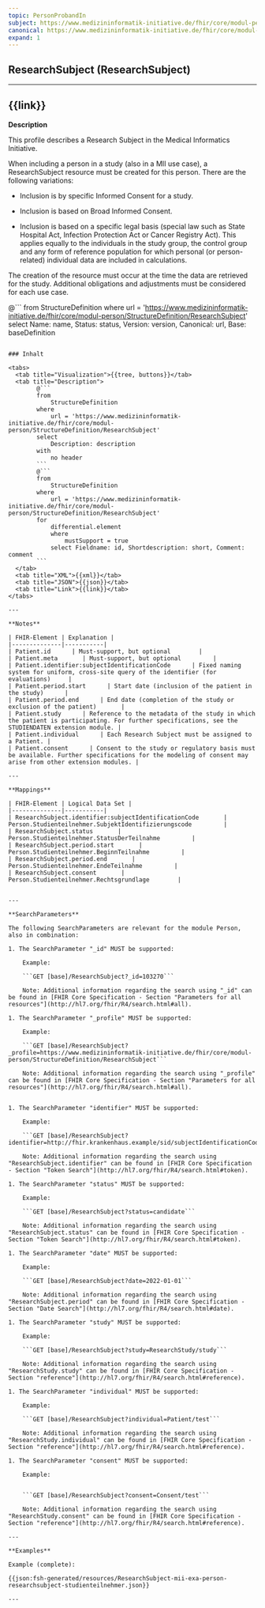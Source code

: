 ```yaml
---
topic: PersonProbandIn
subject: https://www.medizininformatik-initiative.de/fhir/core/modul-person/StructureDefinition/ResearchSubject
canonical: https://www.medizininformatik-initiative.de/fhir/core/modul-person/StructureDefinition/ResearchSubject
expand: 1
---
```


## ResearchSubject (ResearchSubject)

---

## {{link}}

**Description**

This profile describes a Research Subject in the Medical Informatics Initiative.

When including a person in a study (also in a MII use case), a ResearchSubject resource must be created for this person. There are the following variations:

* Inclusion is by specific Informed Consent for a study.

* Inclusion is based on Broad Informed Consent.

* Inclusion is based on a specific legal basis (special law such as State Hospital Act, Infection Protection Act or Cancer Registry Act). This applies equally to the individuals in the study group, the control group and any form of reference population for which personal (or person-related) individual data are included in calculations.

The creation of the resource must occur at the time the data are retrieved for the study. Additional obligations and adjustments must be considered for each use case.

@```
from 
    StructureDefinition 
where 
    url = 'https://www.medizininformatik-initiative.de/fhir/core/modul-person/StructureDefinition/ResearchSubject' 
select 
    Name: name, Status: status, Version: version, Canonical: url, Base: baseDefinition
```

### Inhalt

<tabs>
  <tab title="Visualization">{{tree, buttons}}</tab>
  <tab title="Description"> 
        @```
        from
	        StructureDefinition
        where
	        url = 'https://www.medizininformatik-initiative.de/fhir/core/modul-person/StructureDefinition/ResearchSubject'
        select
	        Description: description
        with
            no header
        ```
        @```
        from 
            StructureDefinition 
        where 
            url = 'https://www.medizininformatik-initiative.de/fhir/core/modul-person/StructureDefinition/ResearchSubject' 
        for 
            differential.element 
            where 
                mustSupport = true 
            select Fieldname: id, Shortdescription: short, Comment: comment
        ```
  </tab>
  <tab title="XML">{{xml}}</tab>
  <tab title="JSON">{{json}}</tab>
  <tab title="Link">{{link}}</tab>
</tabs>

---

**Notes**

| FHIR-Element | Explanation |
|--------------|-----------|
| Patient.id      | Must-support, but optional        |
| Patient.meta       | Must-support, but optional         |
| Patient.identifier:subjectIdentificationCode      | Fixed naming system for uniform, cross-site query of the identifier (for evaluations)     |
| Patient.period.start      | Start date (inclusion of the patient in the study)      |
| Patient.period.end      | End date (completion of the study or exclusion of the patient)       |
| Patient.study      | Reference to the metadata of the study in which the patient is participating. For further specifications, see the STUDIENDATEN extension module. |
| Patient.individual      | Each Research Subject must be assigned to a Patient. |
| Patient.consent      | Consent to the study or regulatory basis must be available. Further specifications for the modeling of consent may arise from other extension modules. |

---

**Mappings**

| FHIR-Element | Logical Data Set |
|--------------|-----------|
| ResearchSubject.identifier:subjectIdentificationCode       | Person.Studienteilnehmer.SubjektIdentifizierungscode         |
| ResearchSubject.status       | Person.Studienteilnehmer.StatusDerTeilnahme         |
| ResearchSubject.period.start       | Person.Studienteilnehmer.BeginnTeilnahme         |
| ResearchSubject.period.end       | Person.Studienteilnehmer.EndeTeilnahme         |
| ResearchSubject.consent       | Person.Studienteilnehmer.Rechtsgrundlage        |


---

**SearchParameters**

The following SearchParameters are relevant for the module Person, also in combination:

1. The SearchParameter "_id" MUST be supported:

    Example:

    ```GET [base]/ResearchSubject?_id=103270```

    Note: Additional information regarding the search using "_id" can be found in [FHIR Core Specification - Section "Parameters for all resources"](http://hl7.org/fhir/R4/search.html#all).

1. The SearchParameter "_profile" MUST be supported:

    Example:

    ```GET [base]/ResearchSubject?_profile=https://www.medizininformatik-initiative.de/fhir/core/modul-person/StructureDefinition/ResearchSubject```

    Note: Additional information regarding the search using "_profile" can be found in [FHIR Core Specification - Section "Parameters for all resources"](http://hl7.org/fhir/R4/search.html#all).


1. The SearchParameter "identifier" MUST be supported:

    Example:

    ```GET [base]/ResearchSubject?identifier=http://fhir.krankenhaus.example/sid/subjectIdentificationCode|1032702```

    Note: Additional information regarding the search using "ResearchSubject.identifier" can be found in [FHIR Core Specification - Section "Token Search"](http://hl7.org/fhir/R4/search.html#token).

1. The SearchParameter "status" MUST be supported:

    Example:

    ```GET [base]/ResearchSubject?status=candidate```

    Note: Additional information regarding the search using "ResearchSubject.status" can be found in [FHIR Core Specification - Section "Token Search"](http://hl7.org/fhir/R4/search.html#token).

1. The SearchParameter "date" MUST be supported:

    Example:

    ```GET [base]/ResearchSubject?date=2022-01-01```

    Note: Additional information regarding the search using "ResearchSubject.period" can be found in [FHIR Core Specification - Section "Date Search"](http://hl7.org/fhir/R4/search.html#date).

1. The SearchParameter "study" MUST be supported:

    Example:

    ```GET [base]/ResearchSubject?study=ResearchStudy/study```

    Note: Additional information regarding the search using "ResearchStudy.study" can be found in [FHIR Core Specification - Section "reference"](http://hl7.org/fhir/R4/search.html#reference).

1. The SearchParameter "individual" MUST be supported:

    Example:

    ```GET [base]/ResearchSubject?individual=Patient/test```

    Note: Additional information regarding the search using "ResearchStudy.individual" can be found in [FHIR Core Specification - Section "reference"](http://hl7.org/fhir/R4/search.html#reference).

1. The SearchParameter "consent" MUST be supported:

    Example:


    ```GET [base]/ResearchSubject?consent=Consent/test```

    Note: Additional information regarding the search using "ResearchStudy.consent" can be found in [FHIR Core Specification - Section "reference"](http://hl7.org/fhir/R4/search.html#reference).

---

**Examples**

Example (complete):

{{json:fsh-generated/resources/ResearchSubject-mii-exa-person-researchsubject-studienteilnehmer.json}}

---